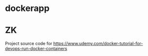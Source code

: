 # dockerapp
# ZK
Project source code for https://www.udemy.com/docker-tutorial-for-devops-run-docker-containers

